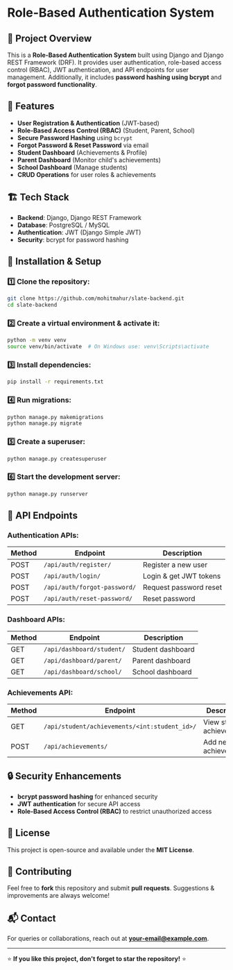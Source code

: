 # Role-Based Authentication System

## 📌 Project Overview
This is a **Role-Based Authentication System** built using Django and Django REST Framework (DRF). It provides user authentication, role-based access control (RBAC), JWT authentication, and API endpoints for user management. Additionally, it includes **password hashing using bcrypt** and **forgot password functionality**.

## 🚀 Features
- **User Registration & Authentication** (JWT-based)
- **Role-Based Access Control (RBAC)** (Student, Parent, School)
- **Secure Password Hashing** using `bcrypt`
- **Forgot Password & Reset Password** via email
- **Student Dashboard** (Achievements & Profile)
- **Parent Dashboard** (Monitor child's achievements)
- **School Dashboard** (Manage students)
- **CRUD Operations** for user roles & achievements

## 🏗️ Tech Stack
- **Backend**: Django, Django REST Framework
- **Database**: PostgreSQL / MySQL
- **Authentication**: JWT (Django Simple JWT)
- **Security**: bcrypt for password hashing

## 🔧 Installation & Setup
### 1️⃣ Clone the repository:
```bash
git clone https://github.com/mohitmahur/slate-backend.git
cd slate-backend
```

### 2️⃣ Create a virtual environment & activate it:
```bash
python -m venv venv
source venv/bin/activate  # On Windows use: venv\Scripts\activate
```

### 3️⃣ Install dependencies:
```bash
pip install -r requirements.txt
```

### 4️⃣ Run migrations:
```bash
python manage.py makemigrations
python manage.py migrate
```

### 5️⃣ Create a superuser:
```bash
python manage.py createsuperuser
```

### 6️⃣ Start the development server:
```bash
python manage.py runserver
```

## 🔑 API Endpoints
### Authentication APIs:
| Method | Endpoint | Description |
|--------|-------------|----------------|
| POST | `/api/auth/register/` | Register a new user |
| POST | `/api/auth/login/` | Login & get JWT tokens |
| POST | `/api/auth/forgot-password/` | Request password reset |
| POST | `/api/auth/reset-password/` | Reset password |

### Dashboard APIs:
| Method | Endpoint | Description |
|--------|-------------|----------------|
| GET | `/api/dashboard/student/` | Student dashboard |
| GET | `/api/dashboard/parent/` | Parent dashboard |
| GET | `/api/dashboard/school/` | School dashboard |

### Achievements API:
| Method | Endpoint | Description |
|--------|-------------|----------------|
| GET | `/api/student/achievements/<int:student_id>/` | View student achievements |
| POST | `/api/achievements/` | Add new achievement |

## 🔒 Security Enhancements
- **bcrypt password hashing** for enhanced security
- **JWT authentication** for secure API access
- **Role-Based Access Control (RBAC)** to restrict unauthorized access

## 📜 License
This project is open-source and available under the **MIT License**.

## 🤝 Contributing
Feel free to **fork** this repository and submit **pull requests**. Suggestions & improvements are always welcome!

## 📬 Contact
For queries or collaborations, reach out at **your-email@example.com**.

---
⭐ **If you like this project, don't forget to star the repository!** ⭐

